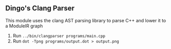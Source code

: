 ## Dingo's Clang Parser

This module uses the clang AST parsing library to parse C++ and lower it to a ModuleIR graph

1. Run `../bin/clangparser programs/main.cpp`
2. Run `dot -Tpng programs/output.dot > output.png`
